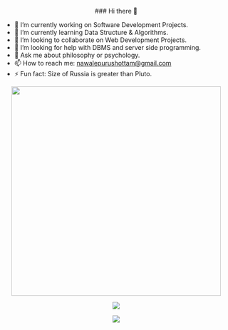 <p align="center">### Hi there 👋

- 🔭 I’m currently working on Software Development Projects.
- 🌱 I’m currently learning Data Structure & Algorithms.
- 👯 I’m looking to collaborate on Web Development Projects.
- 🤔 I’m looking for help with DBMS and server side programming.
- 💬 Ask me about philosophy or psychology.
- 📫 How to reach me: nawalepurushottam@gmail.com
- ⚡ Fun fact: Size of Russia is greater than Pluto.
</p>

<!-- ![Github stats](https://github-readme-stats.vercel.app/api?username=purushottamnawale&theme=tokyonight&show_icons=true&count_private=true) -->

<!-- ![Top Languages Card](https://github-readme-stats.vercel.app/api/top-langs/?username=purushottamnawale&layout=compact&theme=tokyonight) -->

<p align="center"><img src="https://github-readme-stats.vercel.app/api?username=purushottamnawale&show_icons=true&locale=en&count_private=true&theme=tokyonight" width="470"/></P>
<p align="center"><img  src="https://github-readme-streak-stats.herokuapp.com/?user=purushottamnawale&theme=tokyonight"/></p>
<p align="center"><img src="https://github-readme-stats.vercel.app/api/top-langs/?username=purushottamnawale&layout=compact&exclude_repo=PPL_Assignments&theme=tokyonight"/></p>


<!--
**purushottamnawale/purushottamnawale** is a ✨ _special_ ✨ repository because its `README.md` (this file) appears on your GitHub profile.

Here are some ideas to get you started:

- 🔭 I’m currently working on Software Development Projects.
- 🌱 I’m currently learning Data Structure & Algorithms.
- 👯 I’m looking to collaborate on Web Development Projects.
- 🤔 I’m looking for help with DBMS and server side programming.
- 💬 Ask me about philosophy or psychology.
- 📫 How to reach me: nawalepurushottam@gmail.com
- 😄 Pronouns: 
- ⚡ Fun fact: Size of Russia is greater than Pluto.
-->

